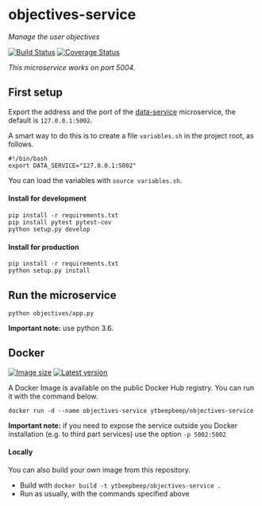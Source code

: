 # objectives-service
_Manage the user objectives_

[![Build Status](https://travis-ci.org/ytbeepbeep/objectives-service.svg?branch=master)](https://travis-ci.org/ytbeepbeep/objectives-service)
[![Coverage Status](https://coveralls.io/repos/github/ytbeepbeep/objectives-service/badge.svg?branch=master)](https://coveralls.io/github/ytbeepbeep/objectives-service?branch=master)

_This microservice works on port 5004._

## First setup
Export the address and the port of the [data-service](https://github.com/ytbeepbeep/data-service) microservice,
the default is `127.0.0.1:5002`.

A smart way to do this is to create a file `variables.sh` in the project root, as follows.
```
#!/bin/bash
export DATA_SERVICE="127.0.0.1:5002"
```
You can load the variables with `source variables.sh`.

#### Install for development
```
pip install -r requirements.txt
pip install pytest pytest-cov
python setup.py develop
```

#### Install for production
```
pip install -r requirements.txt
python setup.py install
```


## Run the microservice
`python objectives/app.py`

**Important note:** use python 3.6.


## Docker
[![Image size](https://images.microbadger.com/badges/image/ytbeepbeep/objectives-service.svg)](https://microbadger.com/images/ytbeepbeep/objectives-service)
[![Latest version](https://images.microbadger.com/badges/version/ytbeepbeep/objectives-service.svg)](https://microbadger.com/images/ytbeepbeep/objectives-service)

A Docker Image is available on the public Docker Hub registry. You can run it with the command below.

`docker run -d --name objectives-service ytbeepbeep/objectives-service`

**Important note:** if you need to expose the service outside you Docker installation (e.g. to third part services) use the option `-p 5002:5002`

#### Locally
You can also build your own image from this repository.
- Build with `docker build -t ytbeepbeep/objectives-service .`
- Run as usually, with the commands specified above
